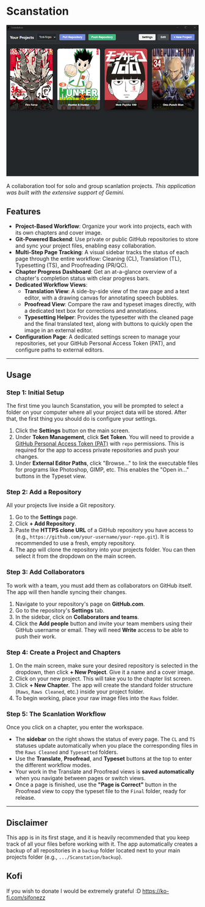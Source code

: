 # Scanstation

![ScanStation Main View](assets/pictures/Main%20View.png)

A collaboration tool for solo and group scanlation projects.
*This application was built with the extensive support of Gemini.*

## Features
- **Project-Based Workflow**: Organize your work into projects, each with its own chapters and cover image.
- **Git-Powered Backend**: Use private or public GitHub repositories to store and sync your project files, enabling easy collaboration.
- **Multi-Step Page Tracking**: A visual sidebar tracks the status of each page through the entire workflow: Cleaning (CL), Translation (TL), Typesetting (TS), and Proofreading (PR/QC).
- **Chapter Progress Dashboard**: Get an at-a-glance overview of a chapter's completion status with clear progress bars.
- **Dedicated Workflow Views**:
    - **Translation View**: A side-by-side view of the raw page and a text editor, with a drawing canvas for annotating speech bubbles.
    - **Proofread View**: Compare the raw and typeset images directly, with a dedicated text box for corrections and annotations.
    - **Typesetting Helper**: Provides the typesetter with the cleaned page and the final translated text, along with buttons to quickly open the image in an external editor.
- **Configuration Page**: A dedicated settings screen to manage your repositories, set your GitHub Personal Access Token (PAT), and configure paths to external editors.

---
## Usage

### Step 1: Initial Setup
The first time you launch Scanstation, you will be prompted to select a folder on your computer where all your project data will be stored. After that, the first thing you should do is configure your settings.
1.  Click the **Settings** button on the main screen.
2.  Under **Token Management**, click **Set Token**. You will need to provide a [GitHub Personal Access Token (PAT)](https://docs.github.com/en/authentication/keeping-your-account-and-data-secure/managing-your-personal-access-tokens) with `repo` permissions. This is required for the app to access private repositories and push your changes.
3.  Under **External Editor Paths**, click "Browse..." to link the executable files for programs like Photoshop, GIMP, etc. This enables the "Open in..." buttons in the Typeset view.

### Step 2: Add a Repository
All your projects live inside a Git repository.
1.  Go to the **Settings** page.
2.  Click **+ Add Repository**.
3.  Paste the **HTTPS clone URL** of a GitHub repository you have access to (e.g., `https://github.com/your-username/your-repo.git`). It is recommended to use a fresh, empty repository.
4.  The app will clone the repository into your projects folder. You can then select it from the dropdown on the main screen.

### Step 3: Add Collaborators
To work with a team, you must add them as collaborators on GitHub itself. The app will then handle syncing their changes.
1.  Navigate to your repository's page on **GitHub.com**.
2.  Go to the repository's **Settings** tab.
3.  In the sidebar, click on **Collaborators and teams**.
4.  Click the **Add people** button and invite your team members using their GitHub username or email. They will need **Write** access to be able to push their work.

### Step 4: Create a Project and Chapters
1.  On the main screen, make sure your desired repository is selected in the dropdown, then click **+ New Project**. Give it a name and a cover image.
2.  Click on your new project. This will take you to the chapter list screen.
3.  Click **+ New Chapter**. The app will create the standard folder structure (`Raws`, `Raws Cleaned`, etc.) inside your project folder.
4.  To begin working, place your raw image files into the `Raws` folder.

### Step 5: The Scanlation Workflow
Once you click on a chapter, you enter the workspace.
- The **sidebar** on the right shows the status of every page. The `CL` and `TS` statuses update automatically when you place the corresponding files in the `Raws Cleaned` and `Typesetted` folders.
- Use the **Translate**, **Proofread**, and **Typeset** buttons at the top to enter the different workflow modes.
- Your work in the Translate and Proofread views is **saved automatically** when you navigate between pages or switch views.
- Once a page is finished, use the **"Page is Correct"** button in the Proofread view to copy the typeset file to the `Final` folder, ready for release.

---
## Disclaimer
This app is in its first stage, and it is heavily recommended that you keep track of all your files before working with it. The app automatically creates a backup of all repositories in a `backup` folder located next to your main projects folder (e.g., `.../Scanstation/backup`).

## Kofi
If you wish to donate I would be extremely grateful :D
https://ko-fi.com/sifonezz